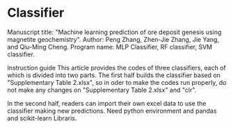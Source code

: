 # Classifier
Manuscript title: "Machine learning prediction of ore deposit genesis using magnetite geochemistry".
Author: Peng Zhang, Zhen-Jie Zhang, Jie Yang, and Qiu-Ming Cheng.
Program name: MLP Classifier, RF classifier, SVM classifier.

Instruction guide
This article provides the codes of three classifiers, each of which is divided into two parts. The first half builds the classifier based on "Supplementary Table 2.xlsx", so in oder to make the codes run properly, do not make any changes on "Supplementary Table 2.xlsx" and "clr".

In the second half, readers can import their own excel data to use the classifier making new predictions. Need python environment and pandas and scikit-learn Libraris.
